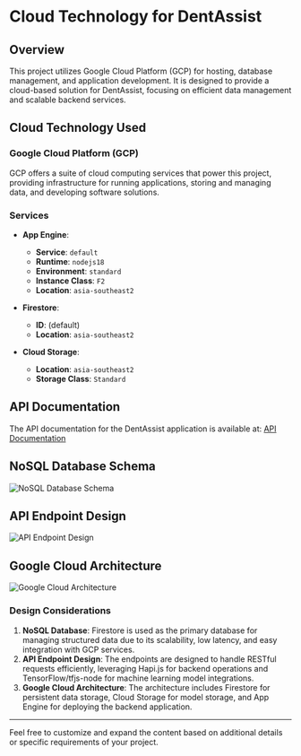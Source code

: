 # Cloud Technology for DentAssist

## Overview

This project utilizes Google Cloud Platform (GCP) for hosting, database management, and application development. It is designed to provide a cloud-based solution for DentAssist, focusing on efficient data management and scalable backend services.

## Cloud Technology Used

### Google Cloud Platform (GCP)
GCP offers a suite of cloud computing services that power this project, providing infrastructure for running applications, storing and managing data, and developing software solutions.

### Services

- **App Engine**:
  - **Service**: `default`
  - **Runtime**: `nodejs18`
  - **Environment**: `standard`
  - **Instance Class**: `F2`
  - **Location**: `asia-southeast2`

- **Firestore**:
  - **ID**: (default)
  - **Location**: `asia-southeast2`

- **Cloud Storage**:
  - **Location**: `asia-southeast2`
  - **Storage Class**: `Standard`

## API Documentation

The API documentation for the DentAssist application is available at:
[API Documentation]()

## NoSQL Database Schema
![NoSQL Database Schema](https://github.com/user-attachments/assets/fb34df6c-d2f6-4bab-86e6-decf3feb4d54)

## API Endpoint Design
![API Endpoint Design](https://github.com/user-attachments/assets/939e9aaf-6f9b-4ba5-b1dd-68e10c4d4f46)

## Google Cloud Architecture
![Google Cloud Architecture](https://github.com/user-attachments/assets/7708524c-6662-424c-b820-7201bfe5fe83)

### Design Considerations

1. **NoSQL Database**: Firestore is used as the primary database for managing structured data due to its scalability, low latency, and easy integration with GCP services.
2. **API Endpoint Design**: The endpoints are designed to handle RESTful requests efficiently, leveraging Hapi.js for backend operations and TensorFlow/tfjs-node for machine learning model integrations.
3. **Google Cloud Architecture**: The architecture includes Firestore for persistent data storage, Cloud Storage for model storage, and App Engine for deploying the backend application.

---

Feel free to customize and expand the content based on additional details or specific requirements of your project.
